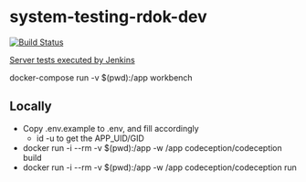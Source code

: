 # system-testing-rdok-dev
[![Build Status](https://jenkins.rdok.dev/buildStatus/icon?job=system-testing-rdok-dev)](https://jenkins.rdok.dev/job/system-testing-rdok-dev/)

[Server tests executed by Jenkins](https://code-quests.rdok.dev/2019/03/server-testing-ci/)

docker-compose run -v $(pwd):/app workbench

## Locally
- Copy .env.example to .env, and fill accordingly
    - id -u to get the APP_UID/GID
- docker run -i --rm -v $(pwd):/app -w /app codeception/codeception build
- docker run -i --rm -v $(pwd):/app -w /app codeception/codeception run
